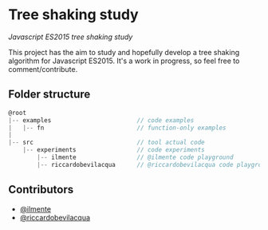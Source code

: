# Tree shaking study

*Javascript ES2015 tree shaking study*

This project has the aim to study and hopefully develop a tree shaking algorithm for Javascript ES2015. It's a work in progress, so feel free to comment/contribute.

## Folder structure

``` js
@root
|-- examples                        // code examples
|   |-- fn                          // function-only examples
| 
|-- src                             // tool actual code
    |-- experiments                 // code experiments
        |-- ilmente                 // @ilmente code playground
        |-- riccardobevilacqua      // @riccardobevilacqua code playground
```

## Contributors
* [@ilmente](https://github.com/ilmente) 
* [@riccardobevilacqua](https://github.com/riccardobevilacqua)
